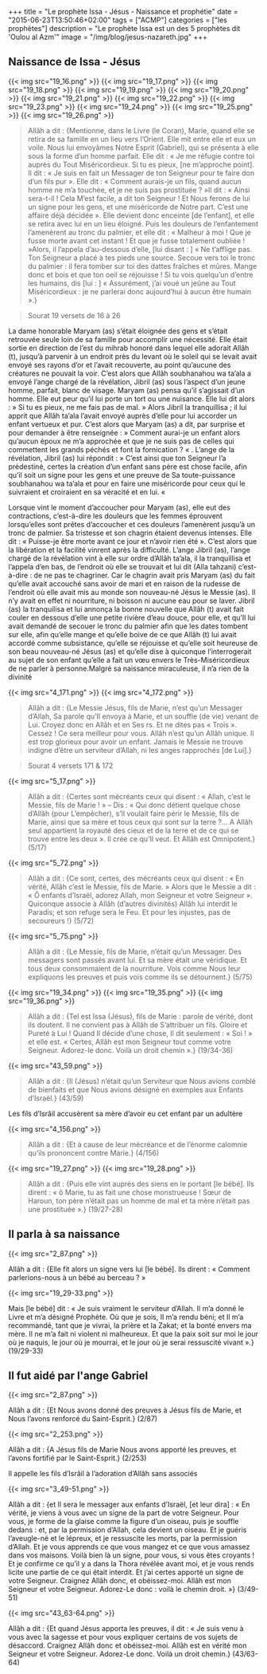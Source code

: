 +++
title = "Le prophète Issa - Jésus - Naissance et prophétie"
date = "2015-06-23T13:50:46+02:00"
tags = ["ACMP"]
categories = ["les prophètes"]
description = "Le prophète Issa est un des 5 prophètes dit 'Oulou al Azm'"
image = "/img/blog/jesus-nazareth.jpg"
+++


## Naissance de Issa - Jésus

{{< img src="19_16.png" >}}
{{< img src="19_17.png" >}}
{{< img src="19_18.png" >}}
{{< img src="19_19.png" >}}
{{< img src="19_20.png" >}}
{{< img src="19_21.png" >}}
{{< img src="19_22.png" >}}
{{< img src="19_23.png" >}}
{{< img src="19_24.png" >}}
{{< img src="19_25.png" >}}
{{< img src="19_26.png" >}}



>Allâh a dit : {Mentionne, dans le Livre (le Coran), Marie, quand elle se retira
de sa famille en un lieu vers l’Orient. Elle mit entre elle et eux un voile.
Nous lui envoyâmes Notre Esprit (Gabriel), qui se présenta à elle sous la forme
d’un homme parfait. Elle dit : « Je me réfugie contre toi auprès du Tout
Miséricordieux. Si tu es pieux, [ne m’approche point]. Il dit : « Je suis en
fait un Messager de ton Seigneur pour te faire don d’un fils pur ». Elle dit : «
Comment aurais-je un fils, quand aucun homme ne m’a touchée, et je ne suis pas
prostituée ? »Il dit : « Ainsi sera-t-il ! Cela M’est facile, a dit ton Seigneur
! Et Nous ferons de lui un signe pour les gens, et une miséricorde de Notre
part. C’est une affaire déjà décidée ». Elle devient donc enceinte [de
l’enfant], et elle se retira avec lui en un lieu éloigné. Puis les douleurs de
l’enfantement l’amenèrent au tronc du palmier, et elle dit : « Malheur à moi !
Que je fusse morte avant cet instant ! Et que je fusse totalement oubliée !
»Alors, il l’appela d’au-dessous d’elle, [lui disant : ] « Ne t’afflige pas. Ton
Seigneur a placé à tes pieds une source. Secoue vers toi le tronc du palmier :
il fera tomber sur toi des dattes fraîches et mûres. Mange donc et bois et que
ton oeil se réjouisse ! Si tu vois quelqu’un d’entre les humains, dis [lui : ] «
Assurément, j’ai voué un jeûne au Tout Miséricordieux : je ne parlerai donc
aujourd’hui à aucun être humain ».}

> Sourat 19 versets de 16 à 26

La dame honorable Maryam (as) s’était éloignée des gens et s’était retrouvée
seule loin de sa famille pour accomplir une nécessité. Elle était sortie en
direction de l’est du mihrab honoré dans lequel elle adorait Allâh (t), jusqu’à
parvenir à un endroit près du levant où le soleil qui se levait avait envoyé ses
rayons d’or et l’avait recouverte, au point qu’aucune des créatures ne pouvait
la voir. C’est alors que Allâh soubhanahou wa ta’ala a envoyé l’ange chargé de
la révélation, Jibril (as) sous l’aspect d’un jeune homme, parfait, blanc de
visage. Maryam (as) pensa qu’il s’agissait d’un homme. Elle eut peur qu’il lui
porte un tort ou une nuisance. Elle lui dit alors :  » Si tu es pieux, ne me
fais pas de mal.  » Alors Jibril la tranquillisa ; il lui apprit que Allâh
ta’ala l’avait envoyé auprès d’elle pour lui accorder un enfant vertueux et pur.
C’est alors que Maryam (as) a dit, par surprise et pour demander à être
renseignée :  » Comment aurai-je un enfant alors qu’aucun époux ne m’a approchée
et que je ne suis pas de celles qui commettent les grands péchés et font la
fornication ? « . L’ange de la révélation, Jibril (as) lui répondit :  » C’est
ainsi que ton Seigneur l’a prédestiné, certes la création d’un enfant sans père
est chose facile, afin qu’il soit un signe pour les gens et une preuve de Sa
toute-puissance soubhanahou wa ta’ala et pour en faire une miséricorde pour ceux
qui le suivraient et croiraient en sa véracité et en lui. «

Lorsque vint le moment d’accoucher pour Maryam (as), elle eut des contractions,
c’est-à-dire les douleurs que les femmes éprouvent lorsqu’elles sont prêtes
d’accoucher et ces douleurs l’amenèrent jusqu’à un tronc de palmier. Sa
tristesse et son chagrin étaient devenus intenses. Elle dit : « Puisse-je être
morte avant ce jour et n’avoir rien été ». C’est alors que la libération et la
facilité vinrent après la difficulté. L’ange Jibril (as), l’ange chargé de la
révélation vint à elle sur ordre d’Allâh ta’ala, il la tranquillisa et l’appela
d’en bas, de l’endroit où elle se trouvait et lui dit (Alla tahzani)
c’est-à-dire : de ne pas te chagriner. Car le chagrin avait pris Maryam (as) du
fait qu’elle avait accouché sans avoir de mari et en raison de la rudesse de
l’endroit où elle avait mis au monde son nouveau-né Jésus le Messie (as). Il n’y
avait en effet ni nourriture, ni boisson ni aucune eau pour se laver. Jibril
(as) la tranquilisa et lui annonça la bonne nouvelle que Allâh (t) avait fait
couler en dessous d’elle une petite rivière d’eau douce, pour elle, et qu’Il lui
avait demandé de secouer le tronc du palmier afin que les dates tombent sur
elle, afin qu’elle mange et qu’elle boive de ce que Allâh (t) lui avait accordé
comme subsistance, qu’elle se réjouisse et qu’elle soit heureuse de son beau
nouveau-né Jésus (as) et qu’elle dise à quiconque l’interrogerait au sujet de
son enfant qu’elle a fait un vœu envers le Très-Miséricordieux de ne parler à
personne.Malgré sa naissance miraculeuse, il n’a rien de la divinité

{{< img src="4_171.png" >}}
{{< img src="4_172.png" >}}

>Allâh a dit : {Le Messie Jésus, fils de Marie, n’est qu’un Messager d’Allah, Sa
parole qu’Il envoya à Marie, et un souffle (de vie) venant de Lui. Croyez donc
en Allâh et en Ses rs. Et ne dites pas « Trois ». Cessez ! Ce sera meilleur pour
vous. Allâh n’est qu’un Allâh unique. Il est trop glorieux pour avoir un enfant.
Jamais le Messie ne trouve indigne d’être un serviteur d’Allah, ni les anges
rapprochés [de Lui].}

>Sourat 4 versets 171 & 172

{{< img src="5_17.png" >}}

>Allâh a dit : {Certes sont mécréants ceux qui disent : « Allah, c’est le Messie,
fils de Marie ! » – Dis : « Qui donc détient quelque chose d’Allâh (pour
L’empêcher), s’Il voulait faire périr le Messie, fils de Marie, ainsi que sa
mère et tous ceux qui sont sur la terre ?… A Allâh seul appartient la royauté
des cieux et de la terre et de ce qui se trouve entre les deux ». Il crée ce
qu’Il veut. Et Allâh est Omnipotent.}
(5/17)

{{< img src="5_72.png" >}}

>Allâh a dit : {Ce sont, certes, des mécréants ceux qui disent : « En vérité,
Allâh c’est le Messie, fils de Marie. » Alors que le Messie a dit : « Ô enfants
d’Israël, adorez Allah, mon Seigneur et votre Seigneur ». Quiconque associe à
Allâh (d’autres divinités) Allâh lui interdit le Paradis; et son refuge sera le
Feu. Et pour les injustes, pas de secoureurs !} (5/72)

{{< img src="5_75.png" >}}

>Allâh a dit : {Le Messie, fils de Marie, n’était qu’un Messager. Des messagers
sont passés avant lui. Et sa mère était une véridique. Et tous deux consommaient
de la nourriture. Vois comme Nous leur expliquons les preuves et puis vois comme
ils se détournent.} (5/75)

{{< img src="19_34.png" >}}
{{< img src="19_35.png" >}}
{{< img src="19_36.png" >}}


>Allâh a dit : {Tel est Issa (Jésus), fils de Marie : parole de vérité, dont ils
doutent. Il ne convient pas à Allâh de S’attribuer un fils. Gloire et Pureté à
Lui ! Quand Il décide d’une chose, Il dit seulement : « Soi ! » et elle est. «
Certes, Allâh est mon Seigneur tout comme votre Seigneur. Adorez-le donc. Voilà
un droit chemin ».} (19/34-36)

{{< img src="43_59.png" >}}

>Allâh a dit : {Il (Jésus) n’était qu’un Serviteur que Nous avions comblé de
bienfaits et que Nous avions désigné en exemples aux Enfants d’Israël.}
(43/59)

Les fils d’Isrâil accusèrent sa mère d’avoir eu cet enfant par un
adultère


{{< img src="4_156.png" >}}
>Allâh a dit : {Et à cause de leur mécréance et de l’énorme calomnie qu’ils
prononcent contre Marie.} (4/156)

{{< img src="19_27.png" >}}
{{< img src="19_28.png" >}}


>Allâh a dit : {Puis elle vint auprès des siens en le portant [le bébé]. Ils
dirent : « ô Marie, tu as fait une chose monstrueuse ! Sœur de Haroun, ton père
n’était pas un homme de mal et ta mère n’était pas une prostituée ».} (19/27-28)

## Il parla à sa naissance

{{< img src="2_87.png" >}}

Allâh a dit : {Elle fit alors un signe vers lui [le bébé]. Ils dirent : «
Comment parlerions-nous à un bébé au berceau ? »

{{< img src="19_29-33.png" >}}

Mais [le bébé] dit : « Je suis vraiment le serviteur d’Allah. Il m’a donné le
Livre et m’a désigné Prophète. Où que je sois, Il m’a rendu béni; et Il m’a
recommandé, tant que je vivrai, la prière et la Zakat; et la bonté envers ma
mère. Il ne m’a fait ni violent ni malheureux. Et que la paix soit sur moi le
jour où je naquis, le jour où je mourrai, et le jour où je serai ressuscité
vivant ».} (19/29-33)

## Il fut aidé par l'ange Gabriel

{{< img src="2_87.png" >}}

Allâh a dit : {Et Nous avons donné des preuves à Jésus fils de Marie, et Nous
l’avons renforcé du Saint-Esprit.} (2/87)

{{< img src="2_253.png" >}}

Allâh a dit : {A Jésus fils de Marie Nous avons apporté les preuves, et l’avons
fortifié par le Saint-Esprit.} (2/253)

Il appelle les fils d’Isrâil à l’adoration d’Allâh sans associés

{{< img src="3_49-51.png" >}}

Allâh a dit : {et Il sera le messager aux enfants d’Israël, [et leur dira] : «
En vérité, je viens à vous avec un signe de la part de votre Seigneur. Pour
vous, je forme de la glaise comme la figure d’un oiseau, puis je souffle dedans
: et, par la permission d’Allah, cela devient un oiseau. Et je guéris
l’aveugle-né et le lépreux, et je ressuscite les morts, par la permission
d’Allah. Et je vous apprends ce que vous mangez et ce que vous amassez dans vos
maisons. Voilà bien là un signe, pour vous, si vous êtes croyants ! Et je
confirme ce qu’il y a dans la Thora révélée avant moi, et je vous rends licite
une partie de ce qui était interdit. Et j’ai certes apporté un signe de votre
Seigneur. Craignez Allâh donc, et obéissez-moi. Allâh est mon Seigneur et votre
Seigneur. Adorez-Le donc : voilà le chemin droit. »} (3/49-51)

{{< img src="43_63-64.png" >}}

Allâh a dit : {Et quand Jésus apporta les preuves, il dit : « Je suis venu à
vous avec la sagesse et pour vous expliquer certains de vos sujets de désaccord.
Craignez Allâh donc et obéissez-moi. Allâh est en vérité mon Seigneur et votre
Seigneur. Adorez-Le donc. Voilà un droit chemin.} (43/63-64)
